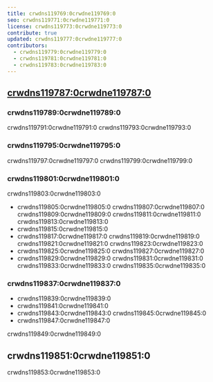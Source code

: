 ```yaml
---
title: crwdns119769:0crwdne119769:0
seo: crwdns119771:0crwdne119771:0
license: crwdns119773:0crwdne119773:0
contribute: true
updated: crwdns119777:0crwdne119777:0
contributors:
  - crwdns119779:0crwdne119779:0
  - crwdns119781:0crwdne119781:0
  - crwdns119783:0crwdne119783:0
---
```


## [crwdns119787:0crwdne119787:0](https://ecips.ethereumclassic.org/)

### crwdns119789:0crwdne119789:0

crwdns119791:0crwdne119791:0 crwdns119793:0crwdne119793:0

### crwdns119795:0crwdne119795:0

crwdns119797:0crwdne119797:0 crwdns119799:0crwdne119799:0

### crwdns119801:0crwdne119801:0

crwdns119803:0crwdne119803:0

- crwdns119805:0crwdne119805:0 crwdns119807:0crwdne119807:0 crwdns119809:0crwdne119809:0 crwdns119811:0crwdne119811:0 crwdns119813:0crwdne119813:0
- crwdns119815:0crwdne119815:0
- crwdns119817:0crwdne119817:0 crwdns119819:0crwdne119819:0 crwdns119821:0crwdne119821:0 crwdns119823:0crwdne119823:0
- crwdns119825:0crwdne119825:0 crwdns119827:0crwdne119827:0
- crwdns119829:0crwdne119829:0 crwdns119831:0crwdne119831:0 crwdns119833:0crwdne119833:0 crwdns119835:0crwdne119835:0

### crwdns119837:0crwdne119837:0

- crwdns119839:0crwdne119839:0
- crwdns119841:0crwdne119841:0
- crwdns119843:0crwdne119843:0 crwdns119845:0crwdne119845:0
- crwdns119847:0crwdne119847:0

crwdns119849:0crwdne119849:0

## crwdns119851:0crwdne119851:0

crwdns119853:0crwdne119853:0
